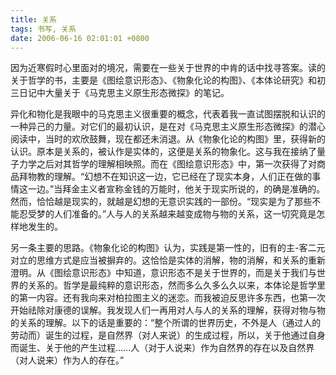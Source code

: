 ```yaml
---
title: 关系
tags: 书写, 关系
date: 2006-06-16 02:01:01 +0800
---
```



因为近寒假时心里面对的境况，需要在一些关于世界的中肯的话中找寻答案。读的关于哲学的书，主要是《图绘意识形态》、《物象化论的构图》、《本体论研究》和初三日记中大量关于《马克思主义原生形态微探》的笔记。

异化和物化是我眼中的马克思主义很重要的概念，代表着我一直试图摆脱和认识的一种异己的力量。对它们的最初认识，是在对《马克思主义原生形态微探》的潜心阅读中，当时的欢欣鼓舞，现在都还未消退。从《物象化论的构图》里，获得新的认识。原本是关系的，被认作是实体的，这便是关系的物象化。这与我在接纳了量子力学之后对其哲学的理解相映照。而在《图绘意识形态》中，第一次获得了对商品拜物教的理解。“幻想不在知识这一边，它已经在了现实本身，人们正在做的事情这一边。”当拜金主义者宣称金钱的万能时，他关于现实所说的，的确是准确的。然而，恰恰越是现实的，就越是幻想的无意识实践的一部份。“现实是为了那些不能忍受梦的人们准备的。”人与人的关系越来越变成物与物的关系，这一切究竟是怎样地发生的。

另一条主要的思路。《物象化论的构图》认为，实践是第一性的，旧有的主-客二元对立的思维方式是应当被摒弃的。这恰恰是实体的消解，物的消解，和关系的重新澄明。从《图绘意识形态》中知道，意识形态不是关于世界的，而是关于我们与世界的关系的。哲学是最纯粹的意识形态，然而多么久多么久以来，本体论是哲学里的第一内容。还有我向来对柏拉图主义的迷恋。而我被迫反思许多东西，也第一次开始祛除对康德的误解。我发现人们一再用对人与人的关系的理解，获得对物与物的关系的理解。以下的话是重要的：“整个所谓的世界历史，不外是人（通过人的劳动而）诞生的过程，是自然界（对人来说）的生成过程，所以，关于他通过自身而诞生、关于他的产生过程……人（对于人说来）作为自然界的存在以及自然界（对人说来）作为人的存在。”

